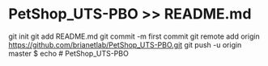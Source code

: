 # PetShop_UTS-PBO >> README.md
git init 
git add README.md
git commit -m first commit
git remote add origin https://github.com/brianetlab/PetShop_UTS-PBO.git
git push -u origin master
$ echo # PetShop_UTS-PBO
